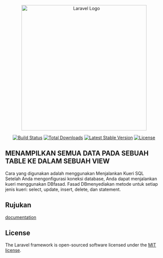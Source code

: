 <p align="center"><a href="https://laravel.com" target="_blank"><img src="https://raw.githubusercontent.com/laravel/art/master/logo-lockup/5%20SVG/2%20CMYK/1%20Full%20Color/laravel-logolockup-cmyk-red.svg" width="400" alt="Laravel Logo"></a></p>

<p align="center">
<a href="https://github.com/laravel/framework/actions"><img src="https://github.com/laravel/framework/workflows/tests/badge.svg" alt="Build Status"></a>
<a href="https://packagist.org/packages/laravel/framework"><img src="https://img.shields.io/packagist/dt/laravel/framework" alt="Total Downloads"></a>
<a href="https://packagist.org/packages/laravel/framework"><img src="https://img.shields.io/packagist/v/laravel/framework" alt="Latest Stable Version"></a>
<a href="https://packagist.org/packages/laravel/framework"><img src="https://img.shields.io/packagist/l/laravel/framework" alt="License"></a>
</p>

## MENAMPILKAN SEMUA DATA PADA SEBUAH TABLE KE DALAM SEBUAH VIEW 
Cara yang digunakan adalah menggunakan Menjalankan Kueri SQL <br>
Setelah Anda mengonfigurasi koneksi database, Anda dapat menjalankan kueri menggunakan DBfasad. Fasad DBmenyediakan metode untuk setiap jenis kueri: select, update, insert, delete, dan statement.


## Rujukan

 [documentation](https://laravel.com/docs/9.x/database#running-queries) 

## License

The Laravel framework is open-sourced software licensed under the [MIT license](https://opensource.org/licenses/MIT).

